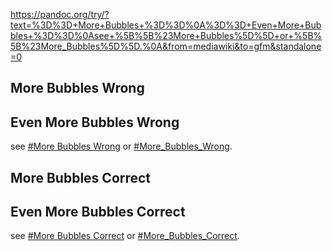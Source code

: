 https://pandoc.org/try/?text=%3D%3D+More+Bubbles+%3D%3D%0A%3D%3D+Even+More+Bubbles+%3D%3D%0Asee+%5B%5B%23More+Bubbles%5D%5D+or+%5B%5B%23More_Bubbles%5D%5D.%0A&from=mediawiki&to=gfm&standalone=0

## More Bubbles Wrong

## Even More Bubbles Wrong

see [#More Bubbles Wrong][] or [#More_Bubbles_Wrong][#More Bubbles Wrong].

  [#More Bubbles Wrong]: #More_Bubbles_Wrong "wikilink"
  
## More Bubbles Correct

## Even More Bubbles Correct

see [#More Bubbles Correct][] or [#More_Bubbles_Correct][#More Bubbles Correct].

  [#More Bubbles Correct]: #more-bubbles-correct "wikilink"
